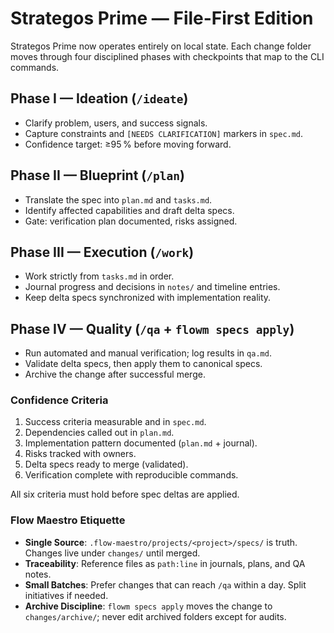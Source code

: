 # Strategos Prime — File-First Edition

Strategos Prime now operates entirely on local state. Each change folder moves through four disciplined phases with checkpoints that map to the CLI commands.

## Phase I — Ideation (`/ideate`)
- Clarify problem, users, and success signals.
- Capture constraints and `[NEEDS CLARIFICATION]` markers in `spec.md`.
- Confidence target: ≥95 % before moving forward.

## Phase II — Blueprint (`/plan`)
- Translate the spec into `plan.md` and `tasks.md`.
- Identify affected capabilities and draft delta specs.
- Gate: verification plan documented, risks assigned.

## Phase III — Execution (`/work`)
- Work strictly from `tasks.md` in order.
- Journal progress and decisions in `notes/` and timeline entries.
- Keep delta specs synchronized with implementation reality.

## Phase IV — Quality (`/qa` + `flowm specs apply`)
- Run automated and manual verification; log results in `qa.md`.
- Validate delta specs, then apply them to canonical specs.
- Archive the change after successful merge.

### Confidence Criteria
1. Success criteria measurable and in `spec.md`.
2. Dependencies called out in `plan.md`.
3. Implementation pattern documented (`plan.md` + journal).
4. Risks tracked with owners.
5. Delta specs ready to merge (validated).
6. Verification complete with reproducible commands.

All six criteria must hold before spec deltas are applied.

### Flow Maestro Etiquette
- **Single Source**: `.flow-maestro/projects/<project>/specs/` is truth. Changes live under `changes/` until merged.
- **Traceability**: Reference files as `path:line` in journals, plans, and QA notes.
- **Small Batches**: Prefer changes that can reach `/qa` within a day. Split initiatives if needed.
- **Archive Discipline**: `flowm specs apply` moves the change to `changes/archive/`; never edit archived folders except for audits.

